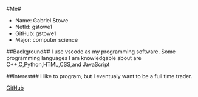#Me#
* Name: Gabriel Stowe
* NetId: gstowe1
* GitHub: gstowe1
* Major: computer science

##Background##
I use vscode as my programming software. Some programming languages I am knowledgable about are C++,C,Python,HTML,CSS,and JavaScript

##Interest##
I like to program, but I eventualy want to be a full time trader.

[GitHub](https://github.com/utk-cs340-spring22/students)

